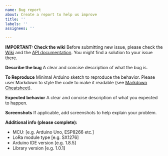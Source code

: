 ```yaml
---
name: Bug report
about: Create a report to help us improve
title: ''
labels: ''
assignees: ''

---
```


**IMPORTANT: Check the wiki**
Before submitting new issue, please check the [Wiki](https://github.com/jgromes/LoRaLib/wiki) and the [API documentation](https://jgromes.github.io/LoRaLib/). You might find a solution to your issue there. 

**Describe the bug**
A clear and concise description of what the bug is.

**To Reproduce**
Minimal Arduino sketch to reproduce the behavior. Please user Markdown to style the code to make it readable (see [Markdown Cheatsheet](https://github.com/adam-p/markdown-here/wiki/Markdown-Cheatsheet#code)).

**Expected behavior**
A clear and concise description of what you expected to happen.

**Screenshots**
If applicable, add screenshots to help explain your problem.

**Additional info (please complete):**
 - MCU: [e.g. Arduino Uno, ESP8266 etc.]
 - LoRa module type [e.g. SX1276]
 - Arduino IDE version  [e.g. 1.8.5]
 - Library version [e.g. 1.0.1]
